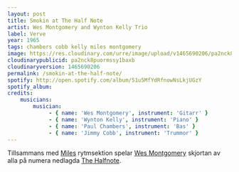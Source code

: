 ```yaml
---
layout: post
title: Smokin at The Half Note
artist: Wes Montgomery and Wynton Kelly Trio
label: Verve
year: 1965
tags: chambers cobb kelly miles montgomery
image: https://res.cloudinary.com/urre/image/upload/v1465690206/pa2nck8puormssy1baxb.jpg
cloudinarypublicid: pa2nck8puormssy1baxb
cloudinaryversion: 1465690206
permalink: /smokin-at-the-half-note/
spotify: http://open.spotify.com/album/51u5MfYdRfnowNsLkjUGzY
spotify_album: 
credits:
    musicians:
        musician:
             - { name: 'Wes Montgomery', instrument: 'Gitarr' }
             - { name: 'Wynton Kelly', instrument: 'Piano' }
             - { name: 'Paul Chambers', instrument: 'Bas' }
             - { name: 'Jimmy Cobb', instrument: 'Trummor' }
---
```


Tillsammans med <a href="http://en.wikipedia.org/wiki/Miles_Davis">Miles</a> rytmsektion spelar <a href="http://en.wikipedia.org/wiki/Wes_Montgomery">Wes Montgomery</a> skjortan av alla på numera nedlagda <a href="http://en.wikipedia.org/wiki/Half_Note_Club">The Halfnote</a>.